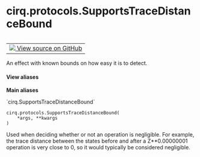 <div itemscope itemtype="http://developers.google.com/ReferenceObject">
<meta itemprop="name" content="cirq.protocols.SupportsTraceDistanceBound" />
<meta itemprop="path" content="Stable" />
<meta itemprop="property" content="__init__"/>
<meta itemprop="property" content="__new__"/>
</div>

# cirq.protocols.SupportsTraceDistanceBound

<!-- Insert buttons and diff -->

<table class="tfo-notebook-buttons tfo-api" align="left">

<td>
  <a target="_blank" href="https://github.com/quantumlib/cirq/tree/master/cirq/protocols/trace_distance_bound.py">
    <img src="https://www.tensorflow.org/images/GitHub-Mark-32px.png" />
    View source on GitHub
  </a>
</td>
</table>



An effect with known bounds on how easy it is to detect.

<section class="expandable">
  <h4 class="showalways">View aliases</h4>
  <p>
<b>Main aliases</b>
<p>`cirq.SupportsTraceDistanceBound`</p>
</p>
</section>

<pre class="devsite-click-to-copy prettyprint lang-py tfo-signature-link">
<code>cirq.protocols.SupportsTraceDistanceBound(
    *args, **kwargs
)
</code></pre>



<!-- Placeholder for "Used in" -->

Used when deciding whether or not an operation is negligible. For example,
the trace distance between the states before and after a Z**0.00000001
operation is very close to 0, so it would typically be considered
negligible.

